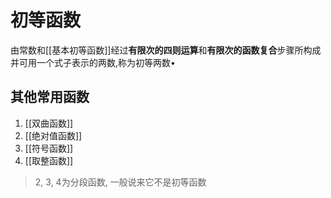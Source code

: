 # 初等函数
由常数和[[基本初等函数]]经过**有限次的四则运算**和**有限次的函数复合**步骤所构成并可用一个式子表示的两数,称为初等两数•

## 其他常用函数
1. [[双曲函数]]
2. [[绝对值函数]]
3. [[符号函数]]
4. [[取整函数]]

> 2, 3, 4为分段函数, 一般说来它不是初等函数
